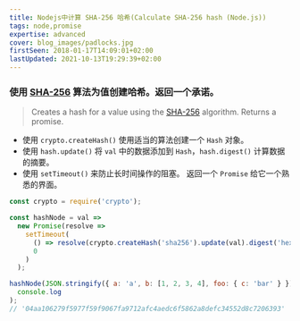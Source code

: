 ```yaml
---
title: Nodejs中计算 SHA-256 哈希(Calculate SHA-256 hash (Node.js))
tags: node,promise
expertise: advanced
cover: blog_images/padlocks.jpg
firstSeen: 2018-01-17T14:09:01+02:00
lastUpdated: 2021-10-13T19:29:39+02:00
---
```


### 使用 [SHA-256](https://en.wikipedia.org/wiki/SHA-2) 算法为值创建哈希。返回一个承诺。
> Creates a hash for a value using the [SHA-256](https://en.wikipedia.org/wiki/SHA-2) algorithm.
> Returns a promise.

- 使用 `crypto.createHash()` 使用适当的算法创建一个 `Hash` 对象。
- 使用 `hash.update()` 将 `val` 中的数据添加到 `Hash`，`hash.digest()` 计算数据的摘要。
- 使用 `setTimeout()` 来防止长时间操作的阻塞。 返回一个 `Promise` 给它一个熟悉的界面。

```js
const crypto = require('crypto');

const hashNode = val =>
  new Promise(resolve =>
    setTimeout(
      () => resolve(crypto.createHash('sha256').update(val).digest('hex')),
      0
    )
  );
```

```js
hashNode(JSON.stringify({ a: 'a', b: [1, 2, 3, 4], foo: { c: 'bar' } })).then(
  console.log
);
// '04aa106279f5977f59f9067fa9712afc4aedc6f5862a8defc34552d8c7206393'
```
